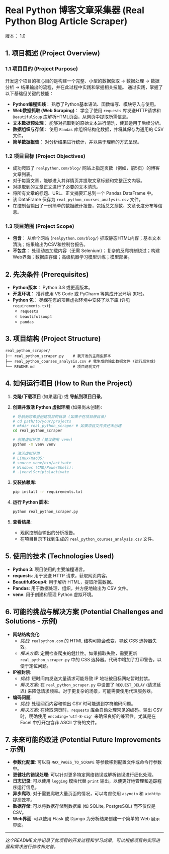 # Real Python 博客文章采集器 (Real Python Blog Article Scraper)

版本： 1.0

## 1. 项目概述 (Project Overview)

### 1.1 项目目的 (Project Purpose)
开发这个项目的核心目的是构建一个完整、小型的数据获取 -> 数据处理 -> 数据分析 -> 结果输出的流程，并在此过程中实践和掌握相关技能。
通过实践，掌握了以下基础但关键的技能：

*   **Python编程实践**： 熟悉了Python基本语法、函数编写、模块导入与使用。
*   **Web数据抓取 (Web Scraping)**： 学会了使用 `requests` 库发送HTTP请求和 `BeautifulSoup` 库解析HTML页面，从网页中提取所需信息。
*   **文本数据预处理**： 能够对抓取到的原始文本进行清洗，使其适用于后续分析。
*   **数据组织与存储**： 使用 `Pandas` 库组织结构化数据，并将其保存为通用的 CSV 文件。
*   **简单数据报告**： 对分析结果进行统计，并以易于理解的方式呈现。

### 1.2 项目目标 (Project Objectives)

*   成功爬取了 `realpython.com/blog/` 网站上指定页数（例如，前5页）的博客文章列表。
*   对于每篇文章，能够进入其详情页并提取文章标题和完整正文内容。
*   对提取到的文章正文进行了必要的文本清洗。
*   将所有文章的标题、URL、正文摘要汇总到一个 Pandas DataFrame 中。
*   该 DataFrame 保存为 `real_python_courses_analysis.csv` 文件。
*   在控制台输出了一份简单的数据统计报告，包括总文章数、文章长度分布等信息。

### 1.3 项目范围 (Project Scope)

*   **包含**： 从单个网站 (`realpython.com/blog/`) 抓取静态HTML内容；基本文本清洗；结果输出为CSV和控制台报告。
*   **不包含**： 处理动态加载内容（无需 Selenium）；复杂的反爬机制绕过；构建Web界面；数据库存储；高级机器学习模型训练；模型部署。

## 2. 先决条件 (Prerequisites)

*   **Python版本**： Python 3.8 或更高版本。
*   **开发环境**： 推荐使用 VS Code 或 PyCharm 等集成开发环境 (IDE)。
*   **Python 包**： 确保在您的项目虚拟环境中安装了以下库 (详见 `requirements.txt`):
    *   `requests`
    *   `beautifulsoup4`
    *   `pandas`

## 3. 项目结构 (Project Structure)

```
real_python_scraper/
├── real_python_scraper.py    # 我开发的主爬虫脚本
├── real_python_courses_analysis.csv # 我生成的输出数据文件 (运行后生成)
└── README.md                 # 项目说明文件
```

## 4. 如何运行项目 (How to Run the Project)

1.  **克隆/下载项目** (如果适用) 或 **导航到项目目录**。
2.  **创建并激活 Python 虚拟环境** (如果尚未创建):
    ```bash
    # 导航到您希望创建项目的目录 (如果不在项目根目录)
    # cd path/to/your/projects
    # mkdir real_python_scraper # 如果项目文件夹还未创建
    cd real_python_scraper

    # 创建虚拟环境 (建议使用 venv)
    python -m venv venv

    # 激活虚拟环境
    # Linux/macOS:
    # source venv/bin/activate
    # Windows (CMD/PowerShell):
    # .\venv\Scripts\activate
    ```
3.  **安装依赖库**:
    ```bash
    pip install -r requirements.txt
    ```

5.  **运行 Python 脚本**:
    ```bash
    python real_python_scraper.py
    ```
6.  **查看结果**:
    *   观察控制台输出的分析报告。
    *   在项目目录下找到生成的 `real_python_courses_analysis.csv` 文件。

## 5. 使用的技术 (Technologies Used)

*   **Python 3**: 项目使用的主要编程语言。
*   **requests**: 用于发送 HTTP 请求，获取网页内容。
*   **BeautifulSoup4**: 用于解析 HTML，提取所需数据。
*   **Pandas**: 用于数据处理、组织，并方便地输出为 CSV 文件。
*   **venv**: 用于创建和管理 Python 虚拟环境。

## 6. 可能的挑战与解决方案 (Potential Challenges and Solutions - 示例)

*   **网站结构变化**: 
    *   *挑战*: `realpython.com` 的 HTML 结构可能会改变，导致 CSS 选择器失效。
    *   *解决方案*: 定期检查爬虫的健壮性。如果抓取失败，需要更新 `real_python_scraper.py` 中的 CSS 选择器。代码中增加了打印警告，以便于定位问题。
*   **IP被封禁**: 
    *   *挑战*: 短时间内发送大量请求可能导致 IP 地址被目标网站暂时封禁。
    *   *解决方案*: 在 `real_python_scraper.py` 中设置了 `REQUEST_DELAY` (请求延迟) 来降低请求频率。对于更复杂的场景，可能需要使用代理服务器。
*   **编码问题**: 
    *   *挑战*: 处理网页内容和输出 CSV 时可能遇到字符编码问题。
    *   *解决方案*: 在读取网页时，`requests` 库会自动处理常见的编码。输出 CSV 时，明确使用 `encoding='utf-8-sig'` 来确保良好的兼容性，尤其是在 Excel 中打开包含非 ASCII 字符的文件。

## 7. 未来可能的改进 (Potential Future Improvements - 示例)

*   **参数化配置**: 可以将 `MAX_PAGES_TO_SCRAPE` 等参数移到配置文件或命令行参数中。
*   **更健壮的错误处理**: 可以针对更多特定网络错误或解析错误进行细化处理。
*   **日志记录**: 可以使用 `logging` 模块代替 `print` 输出，以便更好地管理和追踪程序运行信息。
*   **异步爬取**: 对于需要爬取大量页面的情况，可以考虑使用 `asyncio` 和 `aiohttp` 提高效率。
*   **数据存储**: 可以将数据存储到数据库 (如 SQLite, PostgreSQL) 而不仅仅是 CSV。
*   **Web界面**: 可以使用 Flask 或 Django 为分析结果创建一个简单的 Web 展示界面。

---

*这个README文件记录了此项目的开发过程和学习成果，可以根据项目的实际进展和需求进行修改和完善。* 
